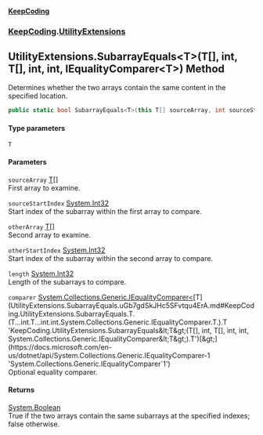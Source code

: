 #### [KeepCoding](index.md 'index')
### [KeepCoding](KeepCoding.md 'KeepCoding').[UtilityExtensions](UtilityExtensions.md 'KeepCoding.UtilityExtensions')
## UtilityExtensions.SubarrayEquals&lt;T&gt;(T[], int, T[], int, int, IEqualityComparer&lt;T&gt;) Method
Determines whether the two arrays contain the same content in the specified location.
```csharp
public static bool SubarrayEquals<T>(this T[] sourceArray, int sourceStartIndex, T[] otherArray, int otherStartIndex, int length, System.Collections.Generic.IEqualityComparer<T> comparer=null);
```
#### Type parameters
<a name='KeepCoding.UtilityExtensions.SubarrayEquals.T.(T...int.T...int.int.System.Collections.Generic.IEqualityComparer.T.).T'></a>
`T`  
  
#### Parameters
<a name='KeepCoding.UtilityExtensions.SubarrayEquals.T.(T...int.T...int.int.System.Collections.Generic.IEqualityComparer.T.).sourceArray'></a>
`sourceArray` [T](UtilityExtensions.SubarrayEquals.uGb7gdSkJHc5SFvtqu4ErA.md#KeepCoding.UtilityExtensions.SubarrayEquals.T.(T...int.T...int.int.System.Collections.Generic.IEqualityComparer.T.).T 'KeepCoding.UtilityExtensions.SubarrayEquals&lt;T&gt;(T[], int, T[], int, int, System.Collections.Generic.IEqualityComparer&lt;T&gt;).T')[[]](https://docs.microsoft.com/en-us/dotnet/api/System.Array 'System.Array')  
First array to examine.
  
<a name='KeepCoding.UtilityExtensions.SubarrayEquals.T.(T...int.T...int.int.System.Collections.Generic.IEqualityComparer.T.).sourceStartIndex'></a>
`sourceStartIndex` [System.Int32](https://docs.microsoft.com/en-us/dotnet/api/System.Int32 'System.Int32')  
Start index of the subarray within the first array to compare.
  
<a name='KeepCoding.UtilityExtensions.SubarrayEquals.T.(T...int.T...int.int.System.Collections.Generic.IEqualityComparer.T.).otherArray'></a>
`otherArray` [T](UtilityExtensions.SubarrayEquals.uGb7gdSkJHc5SFvtqu4ErA.md#KeepCoding.UtilityExtensions.SubarrayEquals.T.(T...int.T...int.int.System.Collections.Generic.IEqualityComparer.T.).T 'KeepCoding.UtilityExtensions.SubarrayEquals&lt;T&gt;(T[], int, T[], int, int, System.Collections.Generic.IEqualityComparer&lt;T&gt;).T')[[]](https://docs.microsoft.com/en-us/dotnet/api/System.Array 'System.Array')  
Second array to examine.
  
<a name='KeepCoding.UtilityExtensions.SubarrayEquals.T.(T...int.T...int.int.System.Collections.Generic.IEqualityComparer.T.).otherStartIndex'></a>
`otherStartIndex` [System.Int32](https://docs.microsoft.com/en-us/dotnet/api/System.Int32 'System.Int32')  
Start index of the subarray within the second array to compare.
  
<a name='KeepCoding.UtilityExtensions.SubarrayEquals.T.(T...int.T...int.int.System.Collections.Generic.IEqualityComparer.T.).length'></a>
`length` [System.Int32](https://docs.microsoft.com/en-us/dotnet/api/System.Int32 'System.Int32')  
Length of the subarrays to compare.
  
<a name='KeepCoding.UtilityExtensions.SubarrayEquals.T.(T...int.T...int.int.System.Collections.Generic.IEqualityComparer.T.).comparer'></a>
`comparer` [System.Collections.Generic.IEqualityComparer&lt;](https://docs.microsoft.com/en-us/dotnet/api/System.Collections.Generic.IEqualityComparer-1 'System.Collections.Generic.IEqualityComparer`1')[T](UtilityExtensions.SubarrayEquals.uGb7gdSkJHc5SFvtqu4ErA.md#KeepCoding.UtilityExtensions.SubarrayEquals.T.(T...int.T...int.int.System.Collections.Generic.IEqualityComparer.T.).T 'KeepCoding.UtilityExtensions.SubarrayEquals&lt;T&gt;(T[], int, T[], int, int, System.Collections.Generic.IEqualityComparer&lt;T&gt;).T')[&gt;](https://docs.microsoft.com/en-us/dotnet/api/System.Collections.Generic.IEqualityComparer-1 'System.Collections.Generic.IEqualityComparer`1')  
Optional equality comparer.
  
#### Returns
[System.Boolean](https://docs.microsoft.com/en-us/dotnet/api/System.Boolean 'System.Boolean')  
True if the two arrays contain the same subarrays at the specified indexes; false otherwise.
